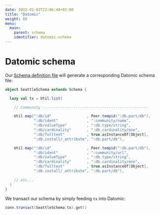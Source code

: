 ```yaml
---
date: 2015-01-02T22:06:44+01:00
title: "Datomic"
weight: 88
menu:
  main:
    parent: schema
    identifier: datomic-schema
---
```


# Datomic schema

Our [Schema definition file](/schema/definition) will generate a corresponding Datomic schema file:

```scala
object SeattleSchema extends Schema {

  lazy val tx = Util.list(

    // Community ------------------------------------------------

    Util.map(":db/id"                , Peer.tempid(":db.part/db"),
             ":db/ident"             , ":community/name",
             ":db/valueType"         , ":db.type/string",
             ":db/cardinality"       , ":db.cardinality/one",
             ":db/fulltext"          , true.asInstanceOf[Object],
             ":db.install/_attribute", ":db.part/db"),

    Util.map(":db/id"                , Peer.tempid(":db.part/db"),
             ":db/ident"             , ":community/url",
             ":db/valueType"         , ":db.type/string",
             ":db/cardinality"       , ":db.cardinality/one",
             ":db/fulltext"          , true.asInstanceOf[Object],
             ":db.install/_attribute", ":db.part/db"),
           
    // etc...
  )
}
```
We transact our schema by simply feeding `tx` into Datomic:

```scala
conn.transact(SeattleSchema.tx).get()
```